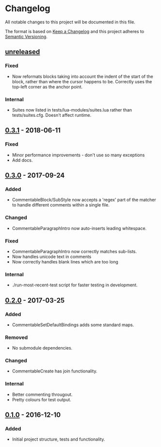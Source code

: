 Changelog
=========

All notable changes to this project will be documented in this file.

The format is based on [Keep a Changelog](http://keepachangelog.com/)
and this project adheres to [Semantic Versioning](http://semver.org/).

[unreleased]
------------

### Fixed
- Now reformats blocks taking into account the indent of the start of the
  block, rather than where the cursor happens to be. Correctly uses the
  top-left corner as the anchor point.

### Internal
- Suites now listed in tests/lua-modules/suites.lua rather than
  tests/suites.cfg. Doesn't affect runtime.

[0.3.1] - 2018-06-11
--------------------

### Fixed
- Minor performance improvements - don't use so many exceptions
- Add docs.

[0.3.0] - 2017-09-24
--------------------

### Added
- CommentableBlock/SubStyle now accepts a 'regex' part of the matcher to
  handle different comments within a single file.

### Changed
- CommentableParagraphIntro now auto-inserts leading whitespace.

### Fixed
- CommentableParagraphIntro now correctly matches sub-lists.
- Now handles unicode text in comments
- Now correctly handles blank lines which are too long

### Internal
- ./run-most-recent-test script for faster testing in development.

[0.2.0] - 2017-03-25
--------------------

### Added
- CommentableSetDefaultBindings adds some standard maps.

### Removed
- No submodule dependencies.

### Changed
- CommentableCreate has join functionality.

### Internal
- Better commenting througout.
- Pretty colours for test output.

[0.1.0] - 2016-12-10
--------------------

### Added
- Initial project structure, tests and functionality.

[unreleased]: https://www.github.com/FalacerSelene/vim-commentable
[0.3.1]: https://www.github.com/FalacerSelene/vim-commentable/tree/0.3.1
[0.3.0]: https://www.github.com/FalacerSelene/vim-commentable/tree/0.3.0
[0.2.0]: https://www.github.com/FalacerSelene/vim-commentable/tree/0.2.0
[0.1.0]: https://www.github.com/FalacerSelene/vim-commentable/tree/0.1.0

